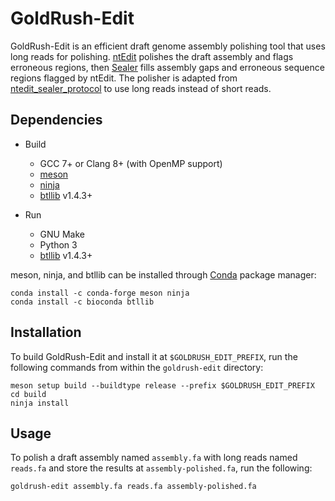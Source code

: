 # GoldRush-Edit

GoldRush-Edit is an efficient draft genome assembly polishing tool that uses long reads for polishing. [ntEdit](https://github.com/bcgsc/ntEdit) polishes the draft assembly and flags erroneous regions, then [Sealer](https://github.com/bcgsc/abyss/tree/master/Sealer) fills assembly gaps and erroneous sequence regions flagged by ntEdit. The polisher is adapted from [ntedit_sealer_protocol](https://github.com/bcgsc/ntedit_sealer_protocol/) to use long reads instead of short reads.

## Dependencies

- Build
  * GCC 7+ or Clang 8+ (with OpenMP support)
  * [meson](https://mesonbuild.com/)
  * [ninja](https://ninja-build.org/)
  * [btllib](https://github.com/bcgsc/btllib) v1.4.3+

- Run
  * GNU Make
  * Python 3
  * [btllib](https://github.com/bcgsc/btllib) v1.4.3+

meson, ninja, and btllib can be installed through [Conda](https://docs.conda.io/en/latest/) package manager:
```
conda install -c conda-forge meson ninja 
conda install -c bioconda btllib
```

## Installation

To build GoldRush-Edit and install it at `$GOLDRUSH_EDIT_PREFIX`, run the following commands from within the `goldrush-edit` directory:
```
meson setup build --buildtype release --prefix $GOLDRUSH_EDIT_PREFIX
cd build
ninja install
```

## Usage

To polish a draft assembly named `assembly.fa` with long reads named `reads.fa` and store the results at `assembly-polished.fa`, run the following:
```
goldrush-edit assembly.fa reads.fa assembly-polished.fa
```